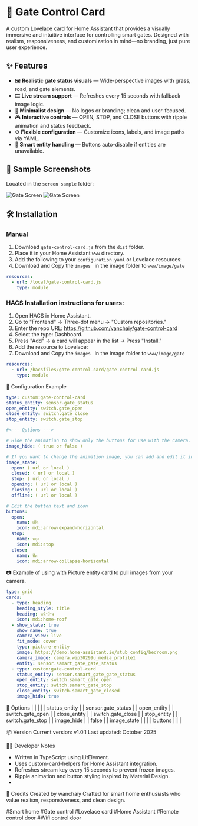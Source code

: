# 🚪 Gate Control Card

A custom Lovelace card for Home Assistant that provides a visually immersive and intuitive interface for controlling smart gates. Designed with realism, responsiveness, and customization in mind—no branding, just pure user experience.

## ✨ Features

- 🖼️ **Realistic gate status visuals** — Wide-perspective images with grass, road, and gate elements.
- 🎞️ **Live stream support** — Refreshes every 15 seconds with fallback image logic.
- 🧼 **Minimalist design** — No logos or branding; clean and user-focused.
- 🎮 **Interactive controls** — OPEN, STOP, and CLOSE buttons with ripple animation and status feedback.
- ⚙️ **Flexible configuration** — Customize icons, labels, and image paths via YAML.
- 🧠 **Smart entity handling** — Buttons auto-disable if entities are unavailable.

## 📸 Sample Screenshots

Located in the `screen sample` folder:

![Gate Screen](./screen%20sample/Screen_Recording_20251017_210023_Chrome.gif)
![Gate Screen](./screen%20sample/Screen_Recording_20251017_205921_Chrome.gif)


## 🛠️ Installation

### Manual

1. Download `gate-control-card.js` from the `dist` folder.
2. Place it in your Home Assistant `www` directory.
3. Add the following to your `configuration.yaml` or Lovelace resources:
4. Download and Copy the  `images ` in the image folder to  `www/image/gate `

```yaml
resources:
  - url: /local/gate-control-card.js
    type: module
```


### HACS Installation instructions for users:

1. Open HACS in Home Assistant.
2. Go to "Frontend" → Three-dot menu → "Custom repositories."
3. Enter the repo URL: https://github.com/vanchaiy/gate-control-card
4. Select the type: Dashboard.
5. Press "Add" → a card will appear in the list → Press "Install."
6. Add the resource to Lovelace:
7. Download and Copy the  `images ` in the image folder to  `www/image/gate `

```yaml
resources:
  - url: /hacsfiles/gate-control-card/gate-control-card.js
    type: module
```




🧾 Configuration Example

```yaml
type: custom:gate-control-card
status_entity: sensor.gate_status
open_entity: switch.gate_open
close_entity: switch.gate_close
stop_entity: switch.gate_stop

#<--- Options --->

# Hide the animation to show only the buttons for use with the camera.
image_hide: ( true or false ) 

# If you want to change the animation image, you can add and edit it in the section.
image_state:
  open: ( url or local )
  closed: ( url or local )
  stop: ( url or local )
  opening: ( url or local )
  closing: ( url or local )
  offline: ( url or local )

# Edit the button text and icon
buttons:
  open:
    name: เปิด
    icon: mdi:arrow-expand-horizontal
  stop:
    name: หยุด
    icon: mdi:stop
  close:
    name: ปิด
    icon: mdi:arrow-collapse-horizontal
```




📷 Example of using with Picture entity card to pull images from your camera.

```yaml
type: grid
cards:
  - type: heading
    heading_style: title
    heading: หน้าบ้าน
    icon: mdi:home-roof
  - show_state: true
    show_name: true
    camera_view: live
    fit_mode: cover
    type: picture-entity
    image: https://demo.home-assistant.io/stub_config/bedroom.png
    camera_image: camera.wip30299u_media_profile1
    entity: sensor.samart_gate_gate_status
  - type: custom:gate-control-card
    status_entity: sensor.samart_gate_gate_status
    open_entity: switch.samart_gate_open
    stop_entity: switch.samart_gate_stop
    close_entity: switch.samart_gate_closed
    image_hide: true
```


🔧 Options
|  |  |  | 
| status_entity |  | sensor.gate_status | 
| open_entity |  | switch.gate_open | 
| close_entity |  | switch.gate_close | 
| stop_entity |  | switch.gate_stop | 
| image_hide |  | false | 
| image_state |  |  | 
| buttons |  |  | 


📦 Version
Current version: v1.0.1
Last updated: October 2025

🧑‍💻 Developer Notes
- Written in TypeScript using LitElement.
- Uses custom-card-helpers for Home Assistant integration.
- Refreshes stream key every 15 seconds to prevent frozen images.
- Ripple animation and button styling inspired by Material Design.
- 
🙌 Credits
Created by wanchaiy
Crafted for smart home enthusiasts who value realism, responsiveness, and clean design.


#Smart home #Gate control #Lovelace card #Home Assistant #Remote control door #Wifi control door
